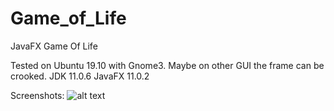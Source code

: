 # Game_of_Life
JavaFX Game Of Life

Tested on Ubuntu 19.10 with Gnome3. Maybe on other GUI the frame can be crooked.
JDK 11.0.6
JavaFX 11.0.2

Screenshots:
![alt text](/home/hefenzy/Pictures/game_of_life2.png)
